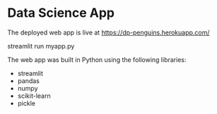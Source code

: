 # Data Science App

The deployed web app is live at https://dp-penguins.herokuapp.com/

streamlit run myapp.py

The web app was built in Python using the following libraries:
* streamlit
* pandas
* numpy
* scikit-learn
* pickle